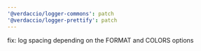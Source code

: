 ```yaml
---
'@verdaccio/logger-commons': patch
'@verdaccio/logger-prettify': patch
---
```


fix: log spacing depending on the FORMAT and COLORS options
